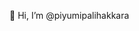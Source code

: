  👋 Hi, I’m @piyumipalihakkara


<!---
I 'm Full stack developer looking to solve real world problems.I have a passion for learning and sharing my knowlege with others as possible. I have created Applications if you found value in something I would like to chat with anyone and resect their opininons and learn more.
--->
